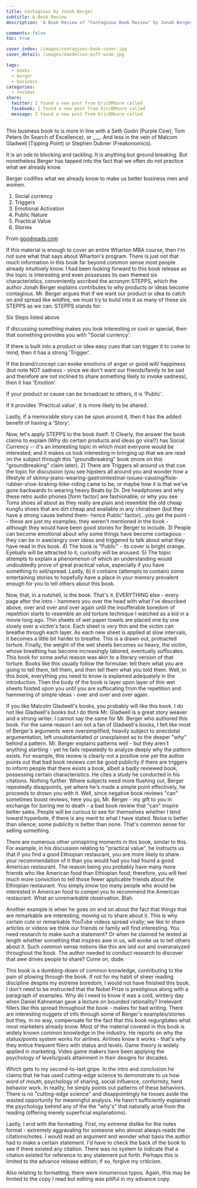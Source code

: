 ```yaml
---
title: Contagious by Jonah Berger
subtitle: A Book Review
description: 'A Book Review of "Contagious Book Review" by Jonah Berger  '

comments: false
toc: true

cover_index: /images/contagious-book-cover.jpg
cover_detail: /images/dandelion-puff-wide.jpg

tags:
  - books
  - berger
  - business
categories:
  - reviews
share:
  twitter: I found a new post from EricDMoore called
  facebook: I found a new post from EricDMoore called
  message: I found a new post from EricDMoore called
---
```


This business book to is more in line with a  Seth Godin (Purple Cow), Tom Peters (In Search of Excellence),  or ___. And less in the vein of Malcom Gladwell (Tipping Point) or Stephen Dubner (Freakonomics).

It is an ode to blocking and tackling. It is anything but ground breaking. But nonetheless Berger has tapped into the fact that we often do not practice what we already know.

Berger codifies what we already know to make us better business men and women.

1. Social currency
2. Triggers
3. Emotional Activation
4. Public Nature
5. Practical Value
6. Stories

From [goodreads.com](https://www.goodreads.com/book/show/15801967-contagious)


If this material is enough to cover an entire Wharton MBA course, then I'm not sure what that says about Wharton's program. There is just not that much information in this book far beyond common sense most people already intuitively know. I had been looking forward to this book release as the topic is interesting and even possesses its own themed six characteristics, conveniently ascribed the acronym STEPPS, which the author Jonah Berger explains contributes to why products or ideas become contagious. Mr. Berger argues that if we want our product or idea to catch on and spread like wildfire, we must try to build into it as many of these six STEPPS as we can. STEPPS stands for:

Six Steps listed above 

If discussing something makes you look interesting or cool or special, then that something provides you with "Social currency'.

If there is built into a product or idea easy cues that can trigger it to come to mind, then it has a strong 'Trigger'.

If the brand/concept can evoke emotions of anger or good will/ happiness (but note NOT sadness - since we don't want our friends/family to be sad and therefore are not inclined to share something likely to invoke sadness), then it has 'Emotion'.

If your product or cause can be broadcast to others, it is 'Public'.

If it provides 'Practical value', it is more likely to be shared.

Lastly, if a memorable story can be spun around it, then it has the added benefit of having a 'Story'.

Now, let's apply STEPPS to the book itself: 1) Clearly, the answer the book claims to explain (Why do certain products and ideas go viral?) has Social Currency -- it's an interesting topic in which most everyone would be interested; and it makes us look interesting in bringing up that we are read on the subject through this "groundbreaking" book (more on this "groundbreaking" claim later). 2) There are Triggers all around us that cue the topic for discussion (you see hipsters all around you and wonder how a lifestyle of skinny-jeans-wearing-gastrointestinal-issues-causing/fixie-rubber-shoe-braking-bike-riding came to be; or maybe how it is that we've gone backwards to wearing heavy Beats by Dr. Dre headphones and why these retro audio phones [form factor] are fashionable; or why you see Toms shoes all about as they really are plain and resemble the old cheap kungfu shoes that are dirt cheap and available in any chinatown (but they have a strong cause behind them- hence
Public' factor)...you get the point -- these are just my examples; they weren't mentioned in the book - although they would have been good stories for Berger to include. 3) People can become emotional about why some things have become contagious - they can be in awe/angry over ideas and triggered to talk about what they have read in this book. 4) The book is "Public" - its cover is bright orange. Eyeballs will be attracted to it; curiosity will be aroused. 5) The topic attempts to explain a phenomenon of which an understanding would undoubtedly prove of great practical value, especially if you have something to sell/spread. Lastly, 6) it contains (attempts to contain) some entertaining stories to hopefully have a place in your memory prevalent enough for you to tell others about this book.

Now, that, in a nutshell, is the book. That's it. EVERYTHING else - every page after the intro - hammers you over the head with what I've described above, over and over and over again until the insufferable boredom of repetition starts to resemble an old torture technique I watched as a kid in a movie long ago. Thin sheets of wet paper towels are placed one by one slowly over a victim's face. Each sheet is very thin and the victim can breathe through each layer. As each new sheet is applied at slow intervals, it becomes a little bit harder to breathe. This is a drawn out, protracted torture. Finally, the weight of the wet sheets becomes so heavy, the victim, whose breathing has become increasingly labored, eventually suffocates. This book for some awful reason was akin to a literary version of that torture. Books like this usually follow the formulae: tell them what you are going to tell them, tell them, and then tell them what you told them. Well, in this book, everything you need to know is explained adequately in the introduction. Then the body of the book is layer upon layer of thin wet sheets foisted upon you until you are suffocating from the repetition and hammering of simple ideas - over and over and over again.

If you like Malcolm Gladwell's books, you probably will like this book. I do not like Gladwell's books but I do think Mr. Gladwell is a great story weaver and a strong writer. I cannot say the same for Mr. Berger who authored this book. For the same reason I am not a fan of Gladwell's books, I felt like most of Berger's arguments were oversimplified, heavily subject to anecdotal argumentation, left unsubstantiated or unexplained as to the deeper "why" behind a pattern. Mr. Berger explains patterns well - but they aren't anything startling - yet he fails repeatedly to analyze deeply why the pattern exists. For example, this review is clearly not a positive one yet the author points out that bad book reviews *can* be good publicity if there are triggers to inform people that there exists a book, albeit a badly reviewed book, possessing certain characteristics. He cites a study he conducted in his citations. Nothing further. Where subjects need more flushing out, Berger repeatedly disappoints, yet where he's made a simple point effectively, he proceeds to drown you with it. Well, since negative book reviews "can" sometimes boost reviews, here you go, Mr. Berger - my gift to you in exchange for boring me to death - a bad book review that "can" inspire better sales. People will be curious to see for themselves whether I tend toward hyperbole, if there is any merit to what I have stated. Noise is better than silence; some publicity is better than none. That's common sense for selling something.

There are numerous other uninspiring moments in this book, similar to this. For example, in his discussion relating to "practical value", he instructs us that if you find a good Ethiopian restaurant, you are more likely to share your recommendation of it than you would had you had found a good American restaurant. The reason being you probably have many more friends who like American food than Ethiopian food; therefore, you will feel much more conviction to tell those fewer applicable friends about the Ethiopian restaurant. You simply know too many people who would be interested in American food to compel you to recommend the American restaurant. What an unremarkable observation. Blah.

Another example is when he goes on and on about the fact that things that are remarkable are interesting, moving us to share about it. This is why certain cute or remarkable YouTube videos spread virally; we like to share articles or videos we think our friends or family will find interesting. You need research to make such a statement? Or when he claimed he tested at length whether something that inspires awe in us, will evoke us to tell others about it. Such common sense notions like this are laid out and overanalyzed throughout the book. The author needed to conduct research to discover that awe drives people to share? Come on, dude.

This book is a dumbing-down of common knowledge, contributing to the pain of plowing through the book. If not for my habit of sheer reading discipline despite my extreme boredom, I would not have finished this book. I don't need to be instructed that the Nobel Prize is prestigious along with a paragraph of examples. Why do I need to know it was a cold, wintery day when Daniel Kahneman gave a lecture on bounded rationality? Irrelevant fillers like this spread throughout the book - makes for bad writing. There are interesting nuggets of info through some of Berger's examples/stories but they, in no way, compensate for the fact that this book regurgitates what most marketers already know. Most of the material covered in this book is widely known common knowledge in the industry. He reports on why the status/points system works for airlines. Airlines know it works - that's why they entice frequent fliers with status and levels. Game theory is widely applied in marketing. Video game makers have been applying the psychology of levels/goals attainment in their designs for decades.

Which gets to my second-to-last gripe. In the intro and conclusion he claims that he has used cutting-edge science to demonstrate to us how word of mouth, psychology of sharing, social influence, conformity, herd behavior work. In reality, he simply points out patterns of these behaviors. There is no "cutting-edge science" and disappointingly he tosses aside the wasted opportunity for meaningful analysis. He hasn't sufficiently explained the psychology behind any of the the "why's" that naturally arise from the reading (offering merely superficial explanations).

Lastly, I end with the formatting. First, my extreme dislike for the notes format - extremely aggravating for someone who almost always reads the citations/notes. I would read an argument and wonder what basis the author had to make a certain statement. I'd have to check the back of the book to see if there existed any citation. There was no system to indicate that a citation existed for reference to any statement put forth. Perhaps this is limited to the advance release edition; if so, forgive my criticism.

Also relating to formatting, there were innumerous typos. Again, this may be limited to the copy I read but editing was pitiful in my advance copy.